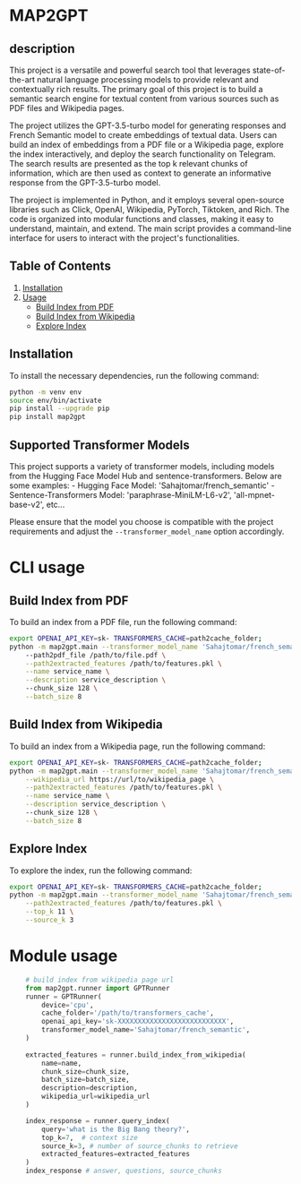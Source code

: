 # MAP2GPT

## description 

This project is a versatile and powerful search tool that leverages state-of-the-art natural language processing models to provide relevant and contextually rich results. The primary goal of this project is to build a semantic search engine for textual content from various sources such as PDF files and Wikipedia pages.

The project utilizes the GPT-3.5-turbo model for generating responses and French Semantic model to create embeddings of textual data. Users can build an index of embeddings from a PDF file or a Wikipedia page, explore the index interactively, and deploy the search functionality on Telegram. The search results are presented as the top k relevant chunks of information, which are then used as context to generate an informative response from the GPT-3.5-turbo model.

The project is implemented in Python, and it employs several open-source libraries such as Click, OpenAI, Wikipedia, PyTorch, Tiktoken, and Rich. The code is organized into modular functions and classes, making it easy to understand, maintain, and extend. The main script provides a command-line interface for users to interact with the project's functionalities.

## Table of Contents

1. [Installation](#installation)
2. [Usage](#usage)
   - [Build Index from PDF](#build-index-from-pdf)
   - [Build Index from Wikipedia](#build-index-from-wikipedia)
   - [Explore Index](#explore-index)

## Installation

To install the necessary dependencies, run the following command:

```bash
python -m venv env 
source env/bin/activate
pip install --upgrade pip 
pip install map2gpt 
```

## Supported Transformer Models

This project supports a variety of transformer models, including models from the Hugging Face Model Hub and sentence-transformers. Below are some examples:
    - Hugging Face Model: 'Sahajtomar/french_semantic'
    - Sentence-Transformers Model: 'paraphrase-MiniLM-L6-v2', 'all-mpnet-base-v2', etc...

Please ensure that the model you choose is compatible with the project requirements and adjust the `--transformer_model_name` option accordingly.

# CLI usage 

## Build Index from PDF
To build an index from a PDF file, run the following command:

```bash
export OPENAI_API_KEY=sk- TRANSFORMERS_CACHE=path2cache_folder; 
python -m map2gpt.main --transformer_model_name 'Sahajtomar/french_semantic' build-index-from-pdf 
    --path2pdf_file /path/to/file.pdf \
    --path2extracted_features /path/to/features.pkl \
    --name service_name \
    --description service_description \  
    --chunk_size 128 \
    --batch_size 8
```

## Build Index from Wikipedia
To build an index from a Wikipedia page, run the following command:

```bash
export OPENAI_API_KEY=sk- TRANSFORMERS_CACHE=path2cache_folder; 
python -m map2gpt.main --transformer_model_name 'Sahajtomar/french_semantic' build-index-from-wikipedia \
    --wikipedia_url https://url/to/wikipedia_page \
    --path2extracted_features /path/to/features.pkl \
    --name service_name \
    --description service_description \  
    --chunk_size 128 \
    --batch_size 8
```

## Explore Index
To explore the index, run the following command:

```bash
export OPENAI_API_KEY=sk- TRANSFORMERS_CACHE=path2cache_folder; 
python -m map2gpt.main --transformer_model_name 'Sahajtomar/french_semantic' explore-index \
    --path2extracted_features /path/to/features.pkl \
    --top_k 11 \
    --source_k 3 
```

# Module usage 
```python
    # build index from wikipedia page url 
    from map2gpt.runner import GPTRunner 
    runner = GPTRunner(
        device='cpu',
        cache_folder='/path/to/transformers_cache', 
        openai_api_key='sk-XXXXXXXXXXXXXXXXXXXXXXXXXXX', 
        transformer_model_name='Sahajtomar/french_semantic', 
    )
    
    extracted_features = runner.build_index_from_wikipedia(
        name=name, 
        chunk_size=chunk_size, 
        batch_size=batch_size, 
        description=description,
        wikipedia_url=wikipedia_url
    )

    index_response = runner.query_index(
        query='what is the Big Bang theory?',
        top_k=7,  # context size 
        source_k=3, # number of source_chunks to retrieve
        extracted_features=extracted_features
    )  
    index_response # answer, questions, source_chunks
```